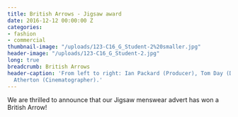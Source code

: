 ```yaml
---
title: British Arrows - Jigsaw award
date: 2016-12-12 00:00:00 Z
categories:
- fashion
- commercial
thumbnail-image: "/uploads/123-C16_G_Student-2%20smaller.jpg"
header-image: "/uploads/123-C16_G_Student-2.jpg"
long: true
breadcrumb: British Arrows
header-caption: 'From left to right: Ian Packard (Producer), Tom Day (Director), Dan
  Atherton (Cinematographer).'
---
```


We are thrilled to announce that our Jigsaw menswear advert has won a British Arrow!

